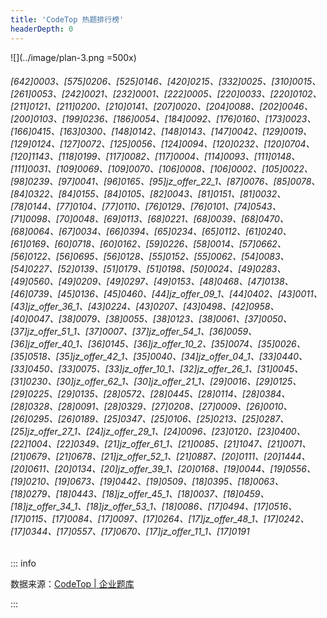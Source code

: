 ```yaml
---
title: 'CodeTop 热题排行榜'
headerDepth: 0
---
```


![](../image/plan-3.png =500x)

###### [642]0003、[575]0206、[525]0146、[420]0215、[332]0025、[310]0015、[261]0053、[242]0021、[232]0001、[222]0005、[220]0033、[220]0102、[211]0121、[211]0200、[210]0141、[207]0020、[204]0088、[202]0046、[200]0103、[199]0236、[186]0054、[184]0092、[176]0160、[173]0023、[166]0415、[163]0300、[148]0142、[148]0143、[147]0042、[129]0019、[129]0124、[127]0072、[125]0056、[124]0094、[120]0232、[120]0704、[120]1143、[118]0199、[117]0082、[117]0004、[114]0093、[111]0148、[111]0031、[109]0069、[109]0070、[106]0008、[106]0002、[105]0022、[98]0239、[97]0041、[96]0165、[95]jz_offer_22_1、[87]0076、[85]0078、[84]0322、[84]0155、[84]0105、[82]0043、[81]0151、[81]0032、[78]0144、[77]0104、[77]0110、[76]0129、[76]0101、[74]0543、[71]0098、[70]0048、[69]0113、[68]0221、[68]0039、[68]0470、[68]0064、[67]0034、[66]0394、[65]0234、[65]0112、[61]0240、[61]0169、[60]0718、[60]0162、[59]0226、[58]0014、[57]0662、[56]0122、[56]0695、[56]0128、[55]0152、[55]0062、[54]0083、[54]0227、[52]0139、[51]0179、[51]0198、[50]0024、[49]0283、[49]0560、[49]0209、[49]0297、[49]0153、[48]0468、[47]0138、[46]0739、[45]0136、[45]0460、[44]jz_offer_09_1、[44]0402、[43]0011、[43]jz_offer_36_1、[43]0224、[43]0207、[43]0498、[42]0958、[40]0047、[38]0079、[38]0055、[38]0123、[38]0061、[37]0050、[37]jz_offer_51_1、[37]0007、[37]jz_offer_54_1、[36]0059、[36]jz_offer_40_1、[36]0145、[36]jz_offer_10_2、[35]0074、[35]0026、[35]0518、[35]jz_offer_42_1、[35]0040、[34]jz_offer_04_1、[33]0440、[33]0450、[33]0075、[33]jz_offer_10_1、[32]jz_offer_26_1、[31]0045、[31]0230、[30]jz_offer_62_1、[30]jz_offer_21_1、[29]0016、[29]0125、[29]0225、[29]0135、[28]0572、[28]0445、[28]0114、[28]0384、[28]0328、[28]0091、[28]0329、[27]0208、[27]0009、[26]0010、[26]0295、[26]0189、[25]0347、[25]0106、[25]0213、[25]0287、[25]jz_offer_27_1、[24]jz_offer_29_1、[24]0096、[23]0120、[23]0400、[22]1004、[22]0349、[21]jz_offer_61_1、[21]0085、[21]1047、[21]0071、[21]0679、[21]0678、[21]jz_offer_52_1、[21]0887、[20]0111、[20]1444、[20]0611、[20]0134、[20]jz_offer_39_1、[20]0168、[19]0044、[19]0556、[19]0210、[19]0673、[19]0442、[19]0509、[18]0395、[18]0063、[18]0279、[18]0443、[18]jz_offer_45_1、[18]0037、[18]0459、[18]jz_offer_34_1、[18]jz_offer_53_1、[18]0086、[17]0494、[17]0516、[17]0115、[17]0084、[17]0097、[17]0264、[17]jz_offer_48_1、[17]0242、[17]0344、[17]0557、[17]0670、[17]jz_offer_11_1、[17]0191

::: info

数据来源：[CodeTop | 企业题库](https://codetop.cc/home)

:::
